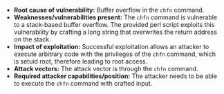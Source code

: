 - **Root cause of vulnerability:** Buffer overflow in the `chfn` command.
- **Weaknesses/vulnerabilities present:** The `chfn` command is vulnerable to a stack-based buffer overflow. The provided perl script exploits this vulnerability by crafting a long string that overwrites the return address on the stack.
- **Impact of exploitation:** Successful exploitation allows an attacker to execute arbitrary code with the privileges of the `chfn` command, which is setuid root, therefore leading to root access.
- **Attack vectors:** The attack vector is through the `chfn` command.
- **Required attacker capabilities/position:** The attacker needs to be able to execute the `chfn` command with crafted input.